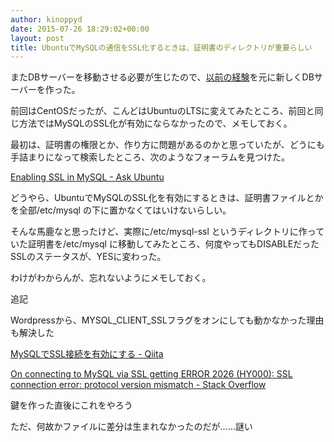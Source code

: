 ```yaml
---
author: kinoppyd
date: 2015-07-26 18:29:02+00:00
layout: post
title: UbuntuでMySQLの通信をSSL化するときは、証明書のディレクトリが重要らしい
---
```


またDBサーバーを移動させる必要が生じたので、[以前の経験](http://tolarian-academy.net/%E3%83%96%E3%83%AD%E3%82%B0%E3%81%AEdb%E3%82%92%E3%80%81conoha-vps%E3%81%AB%E7%A7%BB%E8%A1%8C%E3%81%97%E3%81%9F%E3%80%82mysql%E3%81%A8ssl%E3%81%A7%E9%80%9A%E4%BF%A1%E3%81%99%E3%82%8B%E3%80%82/)を元に新しくDBサーバーを作った。

前回はCentOSだったが、こんどはUbuntuのLTSに変えてみたところ、前回と同じ方法ではMySQLのSSL化が有効にならなかったので、メモしておく。

最初は、証明書の権限とか、作り方に問題があるのかと思っていたが、どうにも手詰まりになって検索したところ、次のようなフォーラムを見つけた。

[Enabling SSL in MySQL - Ask Ubuntu](http://askubuntu.com/questions/194074/enabling-ssl-in-mysql)

どうやら、UbuntuでMySQLのSSL化を有効にするときは、証明書ファイルとかを全部/etc/mysql の下に置かなくてはいけないらしい。

そんな馬鹿なと思ったけど、実際に/etc/mysql-ssl というディレクトリに作っていた証明書を/etc/mysql に移動してみたところ、何度やってもDISABLEだったSSLのステータスが、YESに変わった。

わけがわからんが、忘れないようにメモしておく。

追記

Wordpressから、MYSQL_CLIENT_SSLフラグをオンにしても動かなかった理由も解決した

[MySQLでSSL接続を有効にする - Qiita](http://qiita.com/toshiro3/items/b7f6842efe9fd97f8c56)

[On connecting to MySQL via SSL getting ERROR 2026 (HY000): SSL connection error: protocol version mismatch - Stack Overflow](http://stackoverflow.com/questions/28694095/on-connecting-to-mysql-via-ssl-getting-error-2026-hy000-ssl-connection-error)

鍵を作った直後にこれをやろう

ただ、何故かファイルに差分は生まれなかったのだが……謎い
